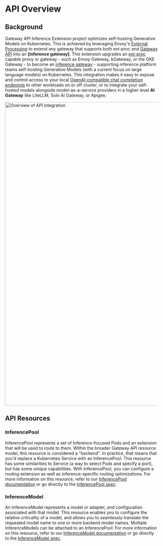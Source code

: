 # API Overview

## Background
Gateway API Inference Extension project optimizes self-hosting Generative Models on Kubernetes.
This is achieved by leveraging Envoy's [External Processing](https://www.envoyproxy.io/docs/envoy/latest/configuration/http/http_filters/ext_proc_filter) to extend any gateway that supports both ext-proc and [Gateway API](https://github.com/kubernetes-sigs/gateway-api) into an **[inference gateway]**.
This extension upgrades an [ext-proc](https://www.envoyproxy.io/docs/envoy/latest/configuration/http/http_filters/ext_proc_filter)
capable proxy or gateway - such as Envoy Gateway, kGateway, or the GKE Gateway - to become an [inference gateway](../index.md#concepts-and-definitions) -
supporting inference platform teams self-hosting Generative Models (with a current focus on large language models) on Kubernetes.
This integration makes it easy to expose and control access to your local [OpenAI-compatible chat completion endpoints](https://platform.openai.com/docs/api-reference/chat)
to other workloads on or off cluster, or to integrate your self-hosted models alongside model-as-a-service providers in a higher level **AI Gateway** like LiteLLM, Solo AI Gateway, or Apigee.

<img src="/images/inference-overview.svg" alt="Overview of API integration" class="center" width="1000" />

## API Resources

### InferencePool

InferencePool represents a set of Inference-focused Pods and an extension that will be used to route to them. Within the broader Gateway API resource model, this resource is considered a "backend". In practice, that means that you'd replace a Kubernetes Service with an InferencePool. This resource has some similarities to Service (a way to select Pods and specify a port), but has some unique capabilities. With InferencePool, you can configure a routing extension as well as inference-specific routing optimizations. For more information on this resource, refer to our [InferencePool documentation](/api-types/inferencepool) or go directly to the [InferencePool spec](/reference/spec/#inferencepool).

### InferenceModel

An InferenceModel represents a model or adapter, and configuration associated with that model. This resource enables you to configure the relative criticality of a model, and allows you to seamlessly translate the requested model name to one or more backend model names. Multiple InferenceModels can be attached to an InferencePool. For more information on this resource, refer to our [InferenceModel documentation](/api-types/inferencemodel) or go directly to the [InferenceModel spec](/reference/spec/#inferencemodel).
